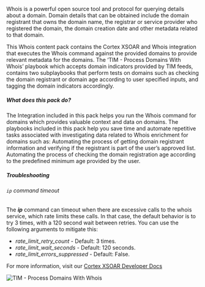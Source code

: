 Whois is a powerful open source tool and protocol for querying details about a domain. Domain details that can be obtained include the domain registrant that owns the domain name, the registrar or service provider who registered the domain, the domain creation date and other metadata related to that domain.

This Whois content pack contains the Cortex XSOAR and Whois integration that executes the Whois command against the provided domains to provide relevant metadata for the domains. The ‘TIM - Process Domains With Whois’ playbook which accepts domain indicators provided by TIM feeds, contains two subplaybooks that perform tests on domains such as checking the domain registrant or domain age according to user specified inputs, and tagging the domain indicators accordingly.

##### What does this pack do?
The Integration included in this pack helps you run the Whois command for domains which provides valuable context and data on domains.
The playbooks included in this pack help you save time and automate repetitive tasks associated with investigating data related to Whois enrichment for domains such as:
Automating the process of getting domain registrant information and verifying if the registrant is part of the user’s approved list.
Automating the process of checking the domain registration age according to the predefined minimum age provided by the user.

##### Troubleshooting

###### `ip` command timeout
The ***ip*** command can timeout when there are excessive calls to the whois service, which rate limits these calls.
In that case, the default behavior is to try 3 times, with a 120 second wait between retries.
You can use the following arguments to mitigate this:
  - *rate_limit_retry_count* - Default: 3 times.
  - *rate_limit_wait_seconds* - Default: 120 seconds.
  - *rate_limit_errors_suppressed* - Default: False.



For more information, visit our  [Cortex XSOAR Developer Docs](https://xsoar.pan.dev/docs/reference/playbooks/tim---process-domains-with-whois)

![TIM - Process Domains With Whois](../../doc_files/TIM_-_Process_Domains_With_Whois.png)